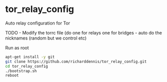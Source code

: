# tor_relay_config
Auto relay configuration for Tor

TODO - Modify the torrc file (do one for relays one for bridges - auto do the nicknames (random but we control etc)

Run as root

```sh
apt-get install -y git
git clone https://github.com/richarddennis/tor_relay_config.git
cd tor_relay_config
./bootstrap.sh
reboot
```
